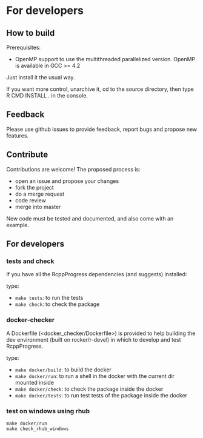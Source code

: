 For developers
================


## How to build

Prerequisites:

- OpenMP support to use the multithreaded parallelized version. OpenMP is available in GCC >= 4.2

Just install it the usual way.

If you want more control, unarchive it, cd to the source directory, then type
R CMD INSTALL . in the console.

## Feedback

Please use github issues to provide feedback, report bugs and propose new features.

## Contribute

Contributions are welcome!
The proposed process is:

- open an issue and propose your changes
- fork the project
- do a merge request
- code review
- merge into master

New code must be tested and documented, and also come with an example.


## For developers

### tests and check

If you have all the RcppProgress dependencies (and suggests) installed:

type:
 - `make tests`: to run the tests
 - `make check`: to check the package

### docker-checker

A Dockerfile (<docker_checker/Dockerfile>) is provided to help building the
dev environment (built on rocker/r-devel) in which to develop
and test RcppProgress.

type:

 - `make docker/build`: to build the docker
 - `make docker/run`: to run a shell in the docker with the current dir mounted
 	inside
 - `make docker/check`: to check the package inside the docker
 - `make docker/tests`: to run test tests of the package inside the docker

### test on windows using rhub

```
make docker/run
make check_rhub_windows
```


